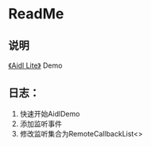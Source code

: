 # ReadMe

## 说明
[《Aidl Lite》](http://www.jianshu.com/p/0eb0e1bf69fc) Demo

## 日志：
1. 快速开始AidlDemo
2. 添加监听事件
3. 修改监听集合为RemoteCallbackList<>
